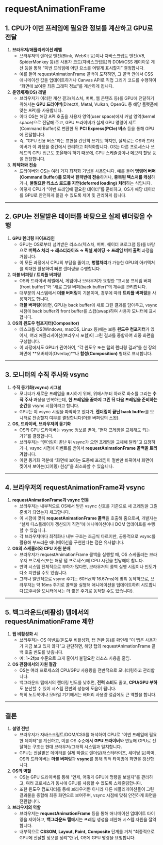 # requestAnimationFrame

## 1. CPU가 이번 프레임에 필요한 정보를 계산하고 GPU로 전달

1. **브라우저/애플리케이션 레벨**
   - 브라우저의 렌더링 엔진(Blink, WebKit 등)이나 자바스크립트 엔진(V8, SpiderMonkey 등)은 사용자 코드(자바스크립트)와 DOM/CSS 레이아웃 계산 등을 통해 “이번 프레임에 어떤 요소를 어떻게 표시할지” 결정합니다.
   - 예를 들어 requestAnimationFrame 콜백이 도착하면, 그 콜백 안에서 CSS 애니메이션 값을 업데이트하거나 Canvas API로 직접 그리기 코드를 수행하여 “화면에 보여줄 최종 그래픽 정보”를 계산하게 됩니다.
2. **운영체제(OS) 레벨**
   - 브라우저가 이러한 계산 결과(텍스처, 버퍼, 웹 콘텐츠 등)를 GPU에 전달하기 위해서는 **GPU 드라이버**(DirectX, Metal, Vulkan, OpenGL 등 해당 플랫폼에 맞는 API)를 사용합니다.
   - 이때 OS는 해당 API 호출을 사용자 영역(user space)에서 커널 영역(kernel space)으로 전달해 주고, GPU 드라이버가 실제 GPU 명령어 세트(Command Buffer)로 변환한 뒤 **PCI Express(PCIe) 버스** 등을 통해 GPU에 전달합니다.
   - 즉, “GPU 전용 버스”라는 표현을 간단히 쓰기도 하지만, 실제로는 OS와 드라이버가 이 과정을 중간에서 관리하고 최적화합니다. OS는 다른 프로세스나 쓰레드의 GPU 접근도 조율해야 하기 때문에, GPU 스케줄링이나 메모리 할당 등을 전담합니다.
3. **최적화와 전송**
   - 드라이버와 OS는 여러 가지 최적화 기법을 사용합니다. 예를 들어 **명령어 버퍼(Command Buffer)를 모아서 한꺼번에 전송**하거나, **중복된 텍스처를 캐싱**하거나, **불필요한 리소스 로드를 지연(deferred loading) 처리**하는 식입니다.
   - 이렇게 CPU가 “이번 프레임에 필요한 데이터”를 준비하고, OS가 해당 데이터를 GPU로 안전하게 옮길 수 있도록 제어 및 관리하게 됩니다.

---

## 2. GPU는 전달받은 데이터를 바탕으로 실제 렌더링을 수행

1. **GPU 렌더링 파이프라인**
   - GPU는 OS로부터 넘겨받은 리소스(텍스처, 버퍼, 쉐이더 프로그램 등)를 바탕으로 **버텍스 처리 → 래스터라이즈 → 픽셀 셰이딩 → 프레임 버퍼 출력** 과정을 거칩니다.
   - 이 모든 과정에서 CPU의 부담을 줄이고, **병렬처리**가 가능한 GPU의 아키텍처를 최대한 활용하여 빠른 렌더링을 수행합니다.
2. **더블 버퍼링 / 트리플 버퍼링**
   - OS와 드라이버 레벨에서, 게임이나 브라우저가 요청한 “표시용 프레임 버퍼(front buffer)”와 “새로 그릴 버퍼(back buffer)”의 개수를 관리합니다.
   - 대부분의 시스템에서 **더블 버퍼링**이 기본이며, 경우에 따라 **트리플 버퍼링**을 사용하기도 합니다.
   - **더블 버퍼링**이라면, GPU는 back buffer에 새로 그린 결과를 담아두고, vsync 시점에 back buffer와 front buffer를 스왑(swap)하여 사용자 모니터에 표시합니다.
3. **OS의 윈도우 컴포지터(Compositor)**
   - 데스크톱 OS(Windows, macOS, Linux 등)에는 보통 **윈도우 컴포지터**가 있어서, 여러 애플리케이션(브라우저 포함)이 그린 결과를 종합하여 최종 화면을 구성합니다.
   - 이 과정에서도 GPU가 관여하여, “각 윈도우 또는 탭의 렌더링 결과”를 한 장의 화면에 **오버레이(Overlay)**나 **합성(Composition)** 형태로 표시합니다.

---

## 3. 모니터의 수직 주사와 vsync

1. **수직 동기화(vsync) 시그널**
   - 모니터가 새로운 프레임을 표시하기 위해, 위에서부터 아래로 화소를 그리는 **수직 주사** 과정을 반복하는데, **한 프레임을 끝까지 그린 뒤 다음 프레임을 준비하는 순간**을 vsync 시점이라고 합니다.
   - GPU는 이 vsync 시점을 파악하고 있다가, **렌더링이 끝난 back buffer**를 모니터로 전송할지 여부를 결정합니다(더블 버퍼링의 스왑).
2. **OS, 드라이버, 브라우저의 동기화**
   - OS와 GPU 드라이버는 vsync 정보를 받아, “현재 프레임을 교체해도 되는가?”를 결정합니다.
   - 브라우저는 “렌더링이 끝난 뒤 vsync가 오면 프레임을 교체해 달라”고 요청하거나, vsync 시점에 이벤트를 받아서 **requestAnimationFrame 콜백을 트리거**합니다.
   - 이런 동기화 덕분에 “화면에 보이는 도중에 프레임이 절반만 바뀌어서 화면이 찢어져 보이는(티어링) 현상”을 최소화할 수 있습니다.

---

## 4. 브라우저의 requestAnimationFrame과 vsync

1. **requestAnimationFrame과 vsync 연동**
   - 브라우저는 내부적으로 OS에서 받은 vsync 신호를 기준으로 새 프레임을 그릴 준비가 되었는지 체크합니다.
   - 이 시점에 맞춰 **requestAnimationFrame 콜백**을 호출해 줌으로써, 개발자는 “실제 디스플레이가 갱신되기 직전”에 애니메이션이나 DOM 업데이트를 수행할 수 있습니다.
   - 각 브라우저마다 최적화나 내부 구조는 조금씩 다르지만, 공통적으로 vsync를 활용해 부드러운 애니메이션을 구현한다는 점은 유사합니다.
2. **OS의 스케줄러와 CPU 자원 분배**
   - 브라우저가 requestAnimationFrame 콜백을 실행할 때, OS 스케줄러는 브라우저 프로세스(또는 해당 탭 프로세스)에 CPU 시간을 할당해야 합니다.
   - 만약 시스템 전체적으로 부하가 많다면, 브라우저의 콜백 실행 시점이나 빈도가 다소 지연될 수도 있습니다.
   - 그러나 일반적으로 vsync 주기는 60Hz(약 16.67ms)에 맞춰 동작하므로, 브라우저는 약 16ms 주기로 콜백을 실행해 애니메이션을 업데이트하려 시도합니다(고주사율 모니터에서는 더 짧은 주기로 동작할 수도 있습니다).

---

## 5. 백그라운드(비활성) 탭에서의 requestAnimationFrame 제한

1. **탭 비활성화 시**
   - 브라우저는 OS 이벤트(윈도우 비활성화, 탭 전환 등)를 확인해 “이 탭은 사용자가 지금 보고 있지 않다”고 판단하면, 해당 탭의 requestAnimationFrame 콜백 호출 빈도를 낮춥니다.
   - 예: 1~2fps 수준으로 크게 줄여서 불필요한 리소스 사용을 줄임.
2. **OS 관점에서의 자원 절감**
   - OS는 여러 프로세스의 CPU/GPU 사용량을 전반적으로 모니터링하고 관리합니다.
   - 백그라운드 탭에서의 렌더링 빈도를 낮추면, **전력 소비**도 줄고, **CPU/GPU 부하**도 분산할 수 있어 시스템 전반의 성능에 도움이 됩니다.
   - 특히 노트북이나 모바일 기기에서는 배터리 사용량 절감에도 큰 역할을 합니다.

---

## 결론

1. **설명 전반**
   - 브라우저가 자바스크립트/DOM/CSS를 해석하여 CPU로 “이번 프레임에 필요한 데이터”를 계산하고, 이를 OS 수준에서 **GPU 드라이버**와 연동해 GPU로 전달하는 구조는 현대 브라우저/그래픽 시스템과 일치합니다.
   - GPU는 전달받은 데이터를 실제 픽셀로 렌더링(래스터라이즈, 셰이딩 등)하며, OS와 드라이버는 **더블 버퍼링**과 **vsync**를 통해 최적 타이밍에 화면을 갱신합니다.
2. **OS의 역할**
   - OS는 GPU 드라이버를 통해 “언제, 어떻게 GPU에 명령을 보낼지”를 관리하고, 여러 프로세스가 동시에 GPU를 사용할 수 있도록 스케줄링합니다.
   - 또한 윈도우 컴포지터를 통해 브라우저뿐 아니라 다른 애플리케이션들이 그린 결과물을 종합해 최종 화면으로 보여주며, vsync 시점에 맞춰 안전하게 화면을 전환합니다.
3. **브라우저의 역할**
   - 브라우저는 **requestAnimationFrame** 등을 통해 애니메이션 업데이트 타이밍을 제어하고, **백그라운드 탭**에서는 프레임 생성을 제한해 시스템 자원을 절약합니다.
   - 내부적으로 **CSSOM, Layout, Paint, Composite** 단계를 거쳐 “최종적으로 GPU에 전달할 정보를 정리”한 뒤, OS에 GPU 명령을 요청합니다.
